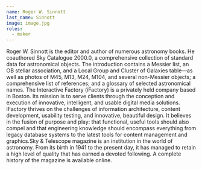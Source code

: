 ```yaml
---
name: Roger W. Sinnott
last_name: Sinnott
image: image.jpg
roles:
  - maker
---
```

Roger W. Sinnott is the editor and author of numerous astronomy books. He coauthored Sky Catalogue 2000.0, a comprehensive collection of standard data for astronomical objects. The introduction contains a Messier list, an OB stellar association, and a Local Group and Cluster of Galaxies table—as well as photos of M45, M13, M24, M104, and several non-Messier objects; a comprehensive list of references; and a glossary of selected astronomical names. The Interactive Factory (iFactory) is a privately held company based in Boston. Its mission is to serve clients through the conception and execution of innovative, intelligent, and usable digital media solutions. IFactory thrives on the challenges of information architecture, content development, usability testing, and innovative, beautiful design. It believes in the fusion of purpose and play: that functional, useful tools should also compel and that engineering knowledge should encompass everything from legacy database systems to the latest tools for content management and graphics.Sky & Telescope magazine is an institution in the world of astronomy. From its birth in 1941 to the present day, it has managed to retain a high level of quality that has earned a devoted following. A complete history of the magazine is available online.

